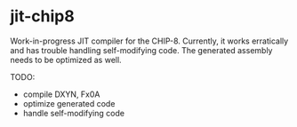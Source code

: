 # jit-chip8

Work-in-progress JIT compiler for the CHIP-8. Currently, it works erratically and has trouble handling self-modifying code. The generated assembly needs to be optimized as well.

TODO:

 - compile DXYN, Fx0A
 - optimize generated code
 - handle self-modifying code
